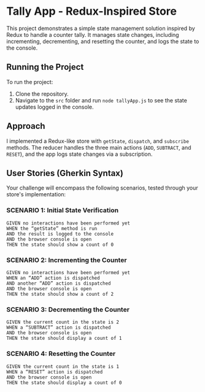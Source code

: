 # Tally App - Redux-Inspired Store

This project demonstrates a simple state management solution inspired by Redux to handle a counter tally. It manages state changes, including incrementing, decrementing, and resetting the counter, and logs the state to the console.

## Running the Project
To run the project:
1. Clone the repository.
2. Navigate to the `src` folder and run `node tallyApp.js` to see the state updates logged in the console.

## Approach
I implemented a Redux-like store with `getState`, `dispatch`, and `subscribe` methods. The reducer handles the three main actions (`ADD`, `SUBTRACT`, and `RESET`), and the app logs state changes via a subscription.

## User Stories (Gherkin Syntax)
Your challenge will encompass the following scenarios, tested through your store's implementation:

### SCENARIO 1: Initial State Verification
```
GIVEN no interactions have been performed yet
WHEN the “getState” method is run
AND the result is logged to the console
AND the browser console is open
THEN the state should show a count of 0
```

### SCENARIO 2: Incrementing the Counter
```
GIVEN no interactions have been performed yet
WHEN an “ADD” action is dispatched
AND another “ADD” action is dispatched
AND the browser console is open
THEN the state should show a count of 2
```

### SCENARIO 3: Decrementing the Counter
```
GIVEN the current count in the state is 2
WHEN a “SUBTRACT” action is dispatched
AND the browser console is open
THEN the state should display a count of 1
```

### SCENARIO 4: Resetting the Counter
```
GIVEN the current count in the state is 1
WHEN a “RESET” action is dispatched
AND the browser console is open
THEN the state should display a count of 0
```